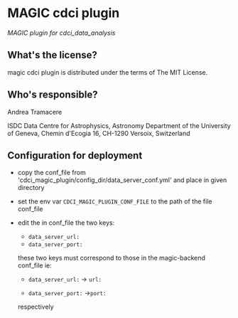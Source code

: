 MAGIC cdci plugin
==========================================
*MAGIC plugin for cdci_data_analysis*


What's the license?
-------------------

magic cdci plugin is distributed under the terms of The MIT License.

Who's responsible?
-------------------
Andrea Tramacere

ISDC Data Centre for Astrophysics, Astronomy Department of the University of Geneva, Chemin d'Ecogia 16, CH-1290 Versoix, Switzerland

Configuration for deployment
----------------------------
- copy the conf_file from 'cdci_magic_plugin/config_dir/data_server_conf.yml' and place in given directory
- set the env var `CDCI_MAGIC_PLUGIN_CONF_FILE` to the path of the file conf_file 
- edit the in conf_file the two keys:
    - `data_server_url:`  
    - `data_server_port:`
    
    these two keys must correspond to those in the magic-backend conf_file ie:
   
    - `data_server_url:`  -> `url:`
    
    - `data_server_port:` ->`port:`
   
    respectively